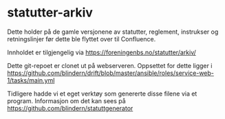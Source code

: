 # statutter-arkiv

Dette holder på de gamle versjonene av statutter, reglement, instrukser
og retningslinjer før dette ble flyttet over til Confluence.

Innholdet er tilgjengelig via https://foreningenbs.no/statutter/arkiv/

Dette git-repoet er clonet ut på webserveren. Oppsettet for dette
ligger i https://github.com/blindern/drift/blob/master/ansible/roles/service-web-1/tasks/main.yml

Tidligere hadde vi et eget verktøy som genererte disse filene
via et program. Informasjon om det kan sees på
https://github.com/blindern/statuttgenerator
